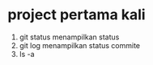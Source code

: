 # project pertama kali
  1. git status  menampilkan status 
  2. git log     menampilkan status commite
  3. ls -a 
